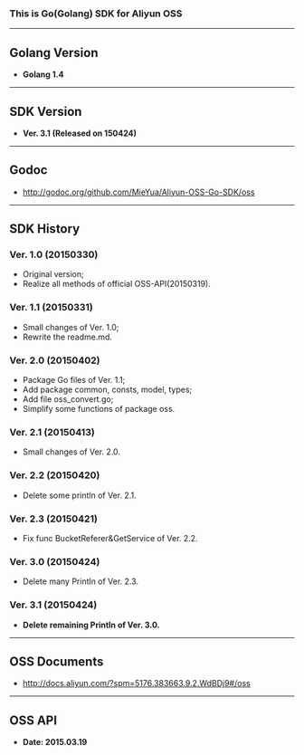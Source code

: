 ### This is Go(Golang) SDK for Aliyun OSS ###
---

## Golang Version ##
* <strong>Golang 1.4</strong>

---

## SDK Version ##
* <strong>Ver. 3.1 (Released on 150424)</strong>

---

## Godoc ##
* <http://godoc.org/github.com/MieYua/Aliyun-OSS-Go-SDK/oss>  

---

## SDK History ##
### Ver. 1.0 (20150330) ###
* Original version;
* Realize all methods of official OSS-API(20150319).

### Ver. 1.1 (20150331) ###
* Small changes of Ver. 1.0;  
* Rewrite the readme.md.

### Ver. 2.0 (20150402)
* Package Go files of Ver. 1.1;  
* Add package common, consts, model, types;  
* Add file oss_convert.go;</strong>  
* Simplify some functions of package oss.

### Ver. 2.1 (20150413) ###
* Small changes of Ver. 2.0.

### Ver. 2.2 (20150420) ###
* Delete some println of Ver. 2.1.

### Ver. 2.3 (20150421) ###
* Fix func BucketReferer&GetService of Ver. 2.2.

### Ver. 3.0 (20150424) ###
* Delete many Println of Ver. 2.3.

### Ver. 3.1 (20150424) ###
* <strong>Delete remaining Println of Ver. 3.0.</strong>

---

## OSS Documents ##
* <http://docs.aliyun.com/?spm=5176.383663.9.2.WdBDj9#/oss>  

---

## OSS API ##
* <strong>Date: 2015.03.19</strong>
